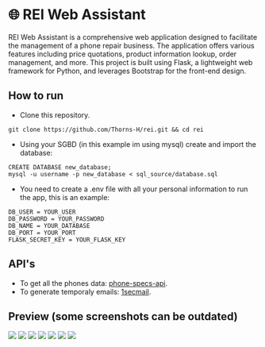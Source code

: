 # 🌐 REI Web Assistant

REI Web Assistant is a comprehensive web application designed to facilitate the management of a phone repair business. The application offers various features including price quotations, 
product information lookup, order management, and more. This project is built using Flask, a lightweight web framework for Python, and leverages Bootstrap for the front-end design.

## How to run

* Clone this repository.
```
git clone https://github.com/Thorns-H/rei.git && cd rei
```
* Using your SGBD (in this example im using mysql) create and import the database:
```
CREATE DATABASE new_database;
mysql -u username -p new_database < sql_source/database.sql
```
* You need to create a .env file with all your personal information to run the app, this is an example:
```
DB_USER = YOUR_USER
DB_PASSWORD = YOUR_PASSWORD
DB_NAME = YOUR_DATABASE
DB_PORT = YOUR_PORT
FLASK_SECRET_KEY = YOUR_FLASK_KEY
```

## API's
* To get all the phones data: [phone-specs-api](https://github.com/azharimm/phone-specs-api).
* To generate temporaly emails: [1secmail](https://www.1secmail.com/api/).

## Preview (some screenshots can be outdated)
![](https://drive.google.com/uc?export=view&id=1AwbvBeaCfHdeYx7lDBseJF5FZLRMy1m1)
![](https://drive.google.com/uc?export=view&id=1gGshO7zAEBmmI5T7C2_860inx62_cipq)
![](https://drive.google.com/uc?export=view&id=10td2nPxjk7v4zZKUxUpLUOUZG-Ndg11o)
![](https://drive.google.com/uc?export=view&id=1TaNzcytM_TRgHZ7-pLKbQC8X7iRc5rFC)
![](https://drive.google.com/uc?export=view&id=1U1jox2g9mb6QkK2W_6PnRfgEYYvCFVip)
![](https://drive.google.com/uc?export=view&id=1PMhxMW0EQ2UuI1hFI0rqwgRUPrgAJPRf)
![](https://drive.google.com/uc?export=view&id=1mUI-g8n5yoCV1I6hVS-pHVqVDLSzj0-O)
